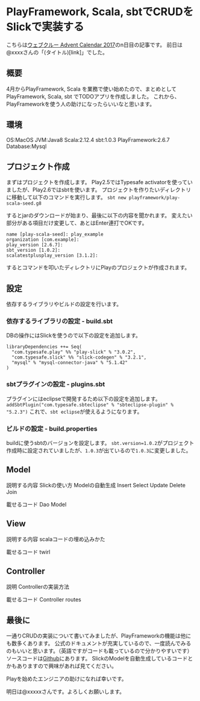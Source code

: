 # PlayFramework, Scala, sbtでCRUDをSlickで実装する

こちらは[ウェブクルー Advent Calendar 2017](https://qiita.com/advent-calendar/2017/webcrew)のn日目の記事です。
前日は@xxxxさんの「(タイトル)[link]」でした。

## 概要
4月からPlayFramework, Scala を業務で使い始めたので、まとめとしてPlayFramework, Scala, sbt でTODOアプリを作成しました。
これから、PlayFrameworkを使う人の助けになったらいいなと思います。

## 環境
OS:MacOS
JVM:Java8
Scala:2.12.4
sbt:1.0.3
PlayFramework:2.6.7
Database:Mysql

## プロジェクト作成
まずはプロジェクトを作成します。
Play2.5ではTypesafe activatorを使っていましたが、Play2.6ではsbtを使います。
プロジェクトを作りたいディレクトリに移動して以下のコマンドを実行します。
`sbt new playframework/play-scala-seed.g8`

するとjarのダウンロードが始まり、最後に以下の内容を聞かれます。
変えたい部分がある項目だけ変更して、あとはEnter連打でOKです。

```
name [play-scala-seed]: play_example
organization [com.example]:
play_version [2.6.7]:
sbt_version [1.0.2]:
scalatestplusplay_version [3.1.2]:
```
するとコマンドを叩いたディレクトリにPlayのプロジェクトが作成されます。

## 設定
依存するライブラリやビルドの設定を行います。

### 依存するライブラリの設定 - build.sbt
DBの操作にはSlickを使うので以下の設定を追加します。

```
libraryDependencies ++= Seq(
  "com.typesafe.play" %% "play-slick" % "3.0.2",
  "com.typesafe.slick" %% "slick-codegen" % "3.2.1",
  "mysql" % "mysql-connector-java" % "5.1.42"
)
```

### sbtプラグインの設定 - plugins.sbt
プラグインにはeclipseで開発するため以下の設定を追加します。
`addSbtPlugin("com.typesafe.sbteclipse" % "sbteclipse-plugin" % "5.2.3")`
これで、`sbt eclipse`が使えるようになります。

### ビルドの設定 - build.properties
buildに使うsbtのバージョンを設定します。
`sbt.version=1.0.2`がプロジェクト作成時に設定されていましたが、`1.0.3`が出ているので`1.0.3`に変更しました。

## Model
説明する内容
Slickの使い方
Modelの自動生成
Insert
Select
Update
Delete
Join

載せるコード
Dao
Model

## View

説明する内容
scalaコードの埋め込みかた

載せるコード
twirl

## Controller
説明
Controllerの実装方法

載せるコード
Controller
routes

## 最後に
一通りCRUDの実装について書いてみましたが、PlayFrameworkの機能は他にも数多くあります。
公式のドキュメントが充実しているので、一度読んでみるのもいいと思います。（英語ですがコードも載っているので分かりやすいです）
ソースコードは[Github](https://github.com/kouares/play_example)にあります。
SlickのModelを自動生成しているコードとかもありますので興味があれば見てください。

Playを始めたエンジニアの助けになれば幸いです。

明日は@xxxxxさんです。よろしくお願いします。
